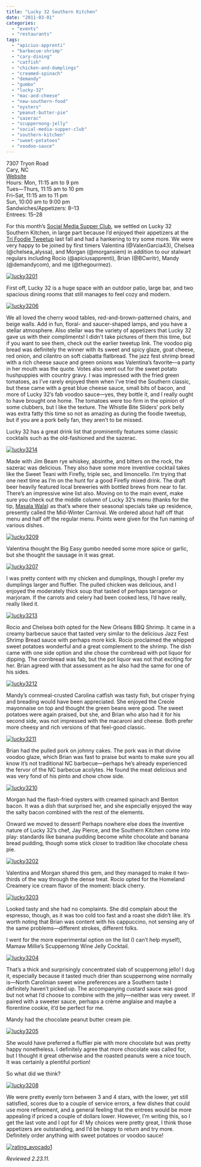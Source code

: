 ```yaml
---
title: "Lucky 32 Southern Kitchen"
date: "2011-03-01"
categories:
  - "events"
  - "restaurants"
tags:
  - "apicius-apprenti"
  - "barbecue-shrimp"
  - "cary-dining"
  - "catfish"
  - "chicken-and-dumplings"
  - "creamed-spinach"
  - "demandy"
  - "gumbo"
  - "lucky-32"
  - "mac-and-cheese"
  - "new-southern-food"
  - "oysters"
  - "peanut-butter-pie"
  - "sazerac"
  - "scuppernong-jelly"
  - "social-media-supper-club"
  - "southern-kitchen"
  - "sweet-potatoes"
  - "voodoo-sauce"
---
```


7307 Tryon Road\
Cary, NC\
[Website](http://www.lucky32.com/cary.htm)\
Hours: Mon, 11:15 am to 9 pm\
Tues—Thurs, 11:15 am to 10 pm\
Fri–Sat, 11:15 am to 11 pm\
Sun, 10:00 am to 9:00 pm\
Sandwiches/Appetizers: $8–$13\
Entrees: $15–$28

For this month’s [Social Media Supper Club](http://www.amiando.com/smsc.html), we settled on Lucky 32 Southern Kitchen, in large part because I’d enjoyed their appetizers at the [Tri Foodie Tweetup](../../../../../?p=1654) last fall and had a hankering to try some more. We were very happy to be joined by first timers Valentina (@ValenGarcia43), Chelsea (@chelsea\_alyssa), and Morgan (@morgansiem) in addition to our stalwart regulars including Rocio (@apiciusapprenti), Brian (@BCwritr), Mandy (@demandycom), and me (@thegourmez).

[![](http://s3.amazonaws.com/thegourmez-wpmedia/2011/02/lucky3201.jpg "lucky3201")](http://s3.amazonaws.com/thegourmez-wpmedia/2011/02/lucky3201.jpg)

First off, Lucky 32 is a huge space with an outdoor patio, large bar, and two spacious dining rooms that still manages to feel cozy and modern.




<div class="caption">

[![](http://s3.amazonaws.com/thegourmez-wpmedia/2011/02/lucky3206.jpg "lucky3206")](http://s3.amazonaws.com/thegourmez-wpmedia/2011/02/lucky3206.jpg)</div>


We all loved the cherry wood tables, red-and-brown-patterned chairs, and beige walls. Add in fun, floral- and saucer-shaped lamps, and you have a stellar atmosphere. Also stellar was the variety of appetizers that Lucky 32 gave us with their compliments! I didn't take pictures of them this time, but if you want to see them, check out the earlier tweetup link. The voodoo pig bread was definitely the winner with its sweet and spicy glaze, goat cheese, red onion, and cilantro on soft ciabatta flatbread. The jazz fest shrimp bread with a rich cheese sauce and green onions was Valentina’s favorite—a party in her mouth was the quote. Votes also went out for the sweet potato hushpuppies with country gravy. I was impressed with the fried green tomatoes, as I’ve rarely enjoyed them when I’ve tried the Southern classic, but these came with a great blue cheese sauce, small bits of bacon, and more of Lucky 32’s fab voodoo sauce—yes, they bottle it, and I really ought to have brought one home. The tomatoes were too firm in the opinion of some clubbers, but I like the texture. The Whistle Bite Sliders’ pork belly was extra fatty this time so not as amazing as during the foodie tweetup, but if you are a pork belly fan, they aren’t to be missed.

Lucky 32 has a great drink list that prominently features some classic cocktails such as the old-fashioned and the sazerac.

[![](http://s3.amazonaws.com/thegourmez-wpmedia/2011/02/lucky3214.jpg "lucky3214")](http://s3.amazonaws.com/thegourmez-wpmedia/2011/02/lucky3214.jpg)

Made with Jim Beam rye whiskey, absinthe, and bitters on the rock, the sazerac was delicious. They also have some more inventive cocktail takes like the Sweet Teani with Firefly, triple sec, and limoncello. I’m trying that one next time as I’m on the hunt for a good Firefly mixed drink. The draft beer heavily featured local breweries with bottled brews from near to far. There’s an impressive wine list also. Moving on to the main event, make sure you check out the middle column of Lucky 32’s menu (thanks for the tip, [Masala Wala](http://masalawala.wordpress.com/2010/09/16/lucky-32-southern-kitchen-cary/)) as that’s where their seasonal specials take up residence, presently called the Mid-Winter Carnival. We ordered about half off that menu and half off the regular menu. Points were given for the fun naming of various dishes.

[![](http://s3.amazonaws.com/thegourmez-wpmedia/2011/02/lucky3209.jpg "lucky3209")](http://s3.amazonaws.com/thegourmez-wpmedia/2011/02/lucky3209.jpg)

Valentina thought the Big Easy gumbo needed some more spice or garlic, but she thought the sausage in it was great.

[![](http://s3.amazonaws.com/thegourmez-wpmedia/2011/02/lucky3207.jpg "lucky3207")](http://s3.amazonaws.com/thegourmez-wpmedia/2011/02/lucky3207.jpg)

I was pretty content with my chicken and dumplings, though I prefer my dumplings larger and fluffier. The pulled chicken was delicious, and I enjoyed the moderately thick soup that tasted of perhaps tarragon or marjoram. If the carrots and celery had been cooked less, I’d have really, really liked it.

[![](http://s3.amazonaws.com/thegourmez-wpmedia/2011/02/lucky3213.jpg "lucky3213")](http://s3.amazonaws.com/thegourmez-wpmedia/2011/02/lucky3213.jpg)

Rocio and Chelsea both opted for the New Orleans BBQ Shrimp. It came in a creamy barbecue sauce that tasted very similar to the delicious Jazz Fest Shrimp Bread sauce with perhaps more kick. Rocio proclaimed the whipped sweet potatoes wonderful and a great complement to the shrimp. The dish came with one side option and she chose the cornbread with pot liquor for dipping. The cornbread was fab, but the pot liquor was not that exciting for her. Brian agreed with that assessment as he also had the same for one of his sides.

[![](http://s3.amazonaws.com/thegourmez-wpmedia/2011/02/lucky3212.jpg "lucky3212")](http://s3.amazonaws.com/thegourmez-wpmedia/2011/02/lucky3212.jpg)

Mandy’s cornmeal-crusted Carolina catfish was tasty fish, but crisper frying and breading would have been appreciated. She enjoyed the Creole mayonnaise on top and thought the green beans were good. The sweet potatoes were again praised, but she, and Brian who also had it for his second side, was not impressed with the macaroni and cheese. Both prefer more cheesy and rich versions of that feel-good classic.

[![](http://s3.amazonaws.com/thegourmez-wpmedia/2011/02/lucky3211.jpg "lucky3211")](http://s3.amazonaws.com/thegourmez-wpmedia/2011/02/lucky3211.jpg)

Brian had the pulled pork on johnny cakes. The pork was in that divine voodoo glaze, which Brian was fast to praise but wants to make sure you all know it’s not traditional NC barbecue—perhaps he’s already experienced the fervor of the NC barbecue acolytes. He found the meat delicious and was very fond of his pinto and chow chow side.

[![](http://s3.amazonaws.com/thegourmez-wpmedia/2011/02/lucky3210.jpg "lucky3210")](http://s3.amazonaws.com/thegourmez-wpmedia/2011/02/lucky3210.jpg)

Morgan had the flash-fried oysters with creamed spinach and Benton bacon. It was a dish that surprised her, and she especially enjoyed the way the salty bacon combined with the rest of the elements.

Onward we moved to dessert! Perhaps nowhere else does the inventive nature of Lucky 32’s chef, Jay Pierce, and the Southern Kitchen come into play: standards like banana pudding become white chocolate and banana bread pudding, though some stick closer to tradition like chocolate chess pie.

[![](http://s3.amazonaws.com/thegourmez-wpmedia/2011/02/lucky3202.jpg "lucky3202")](http://s3.amazonaws.com/thegourmez-wpmedia/2011/02/lucky3202.jpg)

Valentina and Morgan shared this gem, and they managed to make it two-thirds of the way through the dense treat. Rocio opted for the Homeland Creamery ice cream flavor of the moment: black cherry.

[![](http://s3.amazonaws.com/thegourmez-wpmedia/2011/02/lucky3203.jpg "lucky3203")](http://s3.amazonaws.com/thegourmez-wpmedia/2011/02/lucky3203.jpg)

Looked tasty and she had no complaints. She did complain about the espresso, though, as it was too cold too fast and a roast she didn’t like. It’s worth noting that Brian was content with his cappuccino, not sensing any of the same problems—different strokes, different folks.

I went for the more experimental option on the list (I can’t help myself), Mamaw Millie’s Scuppernong Wine Jelly Cocktail.

[![](http://s3.amazonaws.com/thegourmez-wpmedia/2011/02/lucky3204.jpg "lucky3204")](http://s3.amazonaws.com/thegourmez-wpmedia/2011/02/lucky3204.jpg)

That’s a thick and surprisingly concentrated slab of scuppernong jello! I dug it, especially because it tasted much drier than scuppernong wine normally is—North Carolinian sweet wine preferences are a Southern taste I definitely haven’t picked up. The accompanying custard sauce was good but not what I’d choose to combine with the jelly—neither was very sweet. If paired with a sweeter sauce, perhaps a crème anglaise and maybe a florentine cookie, it’d be perfect for me.

Mandy had the chocolate peanut butter cream pie.

[![](http://s3.amazonaws.com/thegourmez-wpmedia/2011/02/lucky3205.jpg "lucky3205")](http://s3.amazonaws.com/thegourmez-wpmedia/2011/02/lucky3205.jpg)

She would have preferred a fluffier pie with more chocolate but was pretty happy nonetheless. I definitely agree that more chocolate was called for, but I thought it great otherwise and the roasted peanuts were a nice touch. It was certainly a plentiful portion!

So what did we think?




<div class="caption">

[![](http://s3.amazonaws.com/thegourmez-wpmedia/2011/02/lucky3208.jpg "lucky3208")](http://s3.amazonaws.com/thegourmez-wpmedia/2011/02/lucky3208.jpg)</div>


We were pretty evenly torn between 3 and 4 stars, with the lower, yet still satisfied, scores due to a couple of service errors, a few dishes that could use more refinement, and a general feeling that the entrees would be more appealing if priced a couple of dollars lower. However, I’m writing this, so I get the last vote and I opt for 4! My choices were pretty great, I think those appetizers are outstanding, and I’d be happy to return and try more. Definitely order anything with sweet potatoes or voodoo sauce!

[![](http://s3.amazonaws.com/thegourmez-wpmedia/2009/02/rating_avocado1.gif "rating_avocado1")](http://s3.amazonaws.com/thegourmez-wpmedia/2009/02/rating_avocado1.gif)

_Reviewed 2.23.11._
